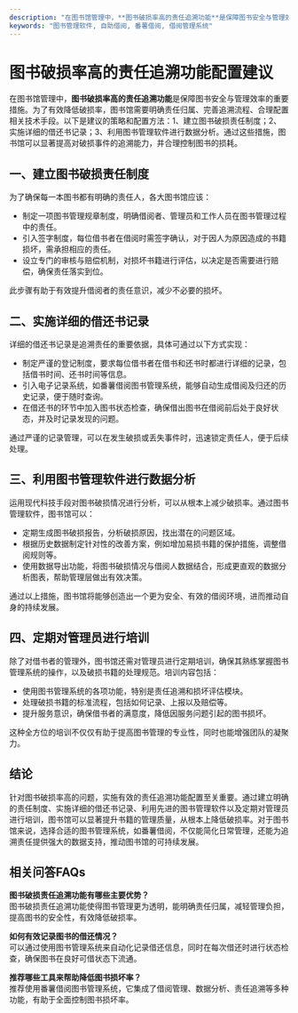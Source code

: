```yaml
---
description: "在图书馆管理中，**图书破损率高的责任追溯功能**是保障图书安全与管理效率的重要措施。为了有效降低破损率，图书馆需要明确责任归属、完善追溯流程、合理配置相关技术手段。以下是建议的策略和配置方法：1、建立图书破损责任制度；2、实施详细的借还书记录；3、利用图书管理软件进行数据分析。通过这些措施，图书馆可以显著提高对破损事件的追溯能力，并合理控制图书的损耗。"
keywords: "图书管理软件, 自助借阅, 番薯借阅, 借阅管理系统"
---
```

# 图书破损率高的责任追溯功能配置建议

在图书馆管理中，**图书破损率高的责任追溯功能**是保障图书安全与管理效率的重要措施。为了有效降低破损率，图书馆需要明确责任归属、完善追溯流程、合理配置相关技术手段。以下是建议的策略和配置方法：1、建立图书破损责任制度；2、实施详细的借还书记录；3、利用图书管理软件进行数据分析。通过这些措施，图书馆可以显著提高对破损事件的追溯能力，并合理控制图书的损耗。

## 一、建立图书破损责任制度

为了确保每一本图书都有明确的责任人，各大图书馆应该：

- 制定一项图书管理规章制度，明确借阅者、管理员和工作人员在图书管理过程中的责任。
- 引入签字制度，每位借书者在借阅时需签字确认，对于因人为原因造成的书籍损坏，需承担相应的责任。
- 设立专门的审核与赔偿机制，对损坏书籍进行评估，以决定是否需要进行赔偿，确保责任落实到位。

此步骤有助于有效提升借阅者的责任意识，减少不必要的损坏。

## 二、实施详细的借还书记录

详细的借还书记录是追溯责任的重要依据，具体可通过以下方式实现：

- 制定严谨的登记制度，要求每位借书者在借书和还书时都进行详细的记录，包括借书时间、还书时间等信息。
- 引入电子记录系统，如番薯借阅图书管理系统，能够自动生成借阅及归还的历史记录，便于随时查询。
- 在借还书的环节中加入图书状态检查，确保借出图书在借阅前后处于良好状态，并及时记录发现的问题。

通过严谨的记录管理，可以在发生破损或丢失事件时，迅速锁定责任人，便于后续处理。

## 三、利用图书管理软件进行数据分析

运用现代科技手段对图书破损情况进行分析，可以从根本上减少破损率。通过图书管理软件，图书馆可以：

- 定期生成图书破损报告，分析破损原因，找出潜在的问题区域。
- 根据历史数据制定针对性的改善方案，例如增加易损书籍的保护措施，调整借阅规则等。
- 使用数据导出功能，将图书破损情况与借阅人数据结合，形成更直观的数据分析图表，帮助管理层做出有效决策。

通过以上措施，图书馆将能够创造出一个更为安全、有效的借阅环境，进而推动自身的持续发展。

## 四、定期对管理员进行培训

除了对借书者的管理外，图书馆还需对管理员进行定期培训，确保其熟练掌握图书管理系统的操作，以及破损书籍的处理规范。培训内容包括：

- 使用图书管理系统的各项功能，特别是责任追溯和损坏评估模块。
- 处理破损书籍的标准流程，包括如何记录、上报以及赔偿等。
- 提升服务意识，确保借书者的满意度，降低因服务问题引起的图书损坏。

这种全方位的培训不仅仅有助于提高图书管理的专业性，同时也能增强团队的凝聚力。

## 结论

针对图书破损率高的问题，实施有效的责任追溯功能配置至关重要。通过建立明确的责任制度、实施详细的借还书记录、利用先进的图书管理软件以及定期对管理员进行培训，图书馆可以显著提升书籍的管理质量，从根本上降低破损率。对于图书馆来说，选择合适的图书管理系统，如番薯借阅，不仅能简化日常管理，还能为追溯责任提供强大的数据支持，推动图书馆的可持续发展。

## 相关问答FAQs

**图书破损责任追溯功能有哪些主要优势？**  
图书破损责任追溯功能使得图书管理更为透明，能明确责任归属，减轻管理负担，提高图书的安全性，有效降低破损率。

**如何有效记录图书的借还情况？**  
可以通过使用图书管理系统来自动化记录借还信息，同时在每次借还时进行状态检查，确保图书在良好可借状态下流通。

**推荐哪些工具来帮助降低图书损坏率？**  
推荐使用番薯借阅图书管理系统，它集成了借阅管理、数据分析、责任追溯等多种功能，有助于全面控制图书损坏率。

